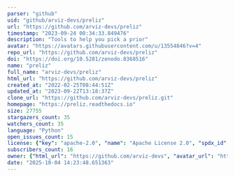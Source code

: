 ```yaml
---
parser: "github"
uid: "github/arviz-devs/preliz"
url: "https://github.com/arviz-devs/preliz"
timestamp: "2023-09-24 00:34:33.849476"
description: "Tools to help you pick a prior"
avatar: "https://avatars.githubusercontent.com/u/13554846?v=4"
repo_url: "https://github.com/arviz-devs/preliz"
doi: "https://doi.org/10.5281/zenodo.8368516"
name: "preliz"
full_name: "arviz-devs/preliz"
html_url: "https://github.com/arviz-devs/preliz"
created_at: "2022-02-25T08:44:51Z"
updated_at: "2023-09-22T13:18:37Z"
clone_url: "https://github.com/arviz-devs/preliz.git"
homepage: "https://preliz.readthedocs.io"
size: 27755
stargazers_count: 35
watchers_count: 35
language: "Python"
open_issues_count: 15
license: {"key": "apache-2.0", "name": "Apache License 2.0", "spdx_id": "Apache-2.0", "url": "https://api.github.com/licenses/apache-2.0", "node_id": "MDc6TGljZW5zZTI="}
subscribers_count: 16
owner: {"html_url": "https://github.com/arviz-devs", "avatar_url": "https://avatars.githubusercontent.com/u/13554846?v=4", "login": "arviz-devs", "type": "Organization"}
date: "2025-10-04 14:23:48.651363"
---
```

